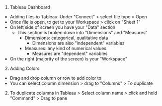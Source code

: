 <!-- Introduction To Tableau --> 

1. Tableau Dashboard 
  - Adding files to Tableau: Under "Connect" > select file type > Open 
  - Once file is open, to get to your Workspace > click on "Sheet 1" 
  - On left side of screen you have your "Data" section 
    - This section is broken down into "Dimensions" and "Measures"
      - Dimensions: categorical, qualitative data 
        - Dimensions are also "independent" variables 
      - Measures: any kind of numerical values 
        - Measures are "dependent" variables 
  - On the right (majority of the screen) is your "Workspace" 
  

2. Adding Colors 
  - Drag and drop column or row to add color to
  - You can select column dimension > drag to "Columns" > To duplicate

2. To duplicate columns in Tableau > Select column name > click and hold "Command" > Drag to pane 

